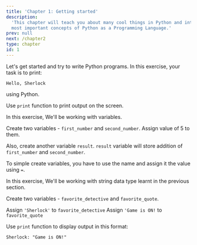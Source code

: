 ```yaml
---
title: 'Chapter 1: Getting started'
description:
  'This chapter will teach you about many cool things in Python and introduce you to the
  most important concepts of Python as a Programming Language.'
prev: null
next: /chapter2
type: chapter
id: 1
---
```


<exercise id="1" title="Introduction" type="slides">

<slides source="chapter1_01_introduction">
</slides>

</exercise>

<exercise id="2" title="Getting Started">

Let's get started and try to write Python programs. In this exercise, your task is to print:

```Hello, Sherlock```

using Python.

<codeblock id="01_03">

Use ```print``` function to print output on the screen.

</codeblock>

</exercise>

<exercise id="3" title="Variables" type="slides">

<slides source="chapter1_03_data_type_variable">
</slides>

</exercise>
<exercise id="4" title="Practice on Variables">

In this exercise, We'll be working with variables.

Create two variables - ```first_number``` and ```second_number```. Assign value of 5 to them.

Also, create another variable ```result```. ```result``` variable will store addition of ```first_number```
and ```second_number```.

<codeblock id="01_04">

To simple create variables, you have to use the name and assign it the value using ```=```.

</codeblock>

</exercise>
<exercise id="5" title="Basic Data Types - String" type="slides">

<slides source="chapter1_05_basic_data_type">
</slides>

</exercise>
<exercise id="6" title="Practice on String">

In this exercise, We'll be working with string data type learnt in the previous section.

Create two variables - ```favorite_detective``` and ```favorite_quote```.

Assign ```'Sherlock'``` to ```favorite_detective```
Assign ```'Game is ON!``` to ```favorite_quote```

Use ```print``` function to display output in this format:

```Sherlock: "Game is ON!"```

<codeblock id="01_06">


</codeblock>

</exercise>
